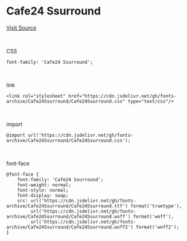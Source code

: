 # Cafe24 Ssurround

[Visit Source](https://fonts.cafe24.com/)

&nbsp;

CSS

```
font-family: 'Cafe24 Ssurround';
```

&nbsp;

link

```
<link rel="stylesheet" href="https://cdn.jsdelivr.net/gh/fonts-archive/Cafe24Ssurround/Cafe24Ssurround.css" type="text/css"/>
```

&nbsp;

import

```
@import url('https://cdn.jsdelivr.net/gh/fonts-archive/Cafe24Ssurround/Cafe24Ssurround.css');
```

&nbsp;

font-face

```
@font-face {
    font-family: 'Cafe24 Ssurround';
    font-weight: normal;
    font-style: normal;
    font-display: swap;
    src: url('https://cdn.jsdelivr.net/gh/fonts-archive/Cafe24Ssurround/Cafe24Ssurround.ttf') format('truetype'),
         url('https://cdn.jsdelivr.net/gh/fonts-archive/Cafe24Ssurround/Cafe24Ssurround.woff') format('woff'),
         url('https://cdn.jsdelivr.net/gh/fonts-archive/Cafe24Ssurround/Cafe24Ssurround.woff2') format('woff2');
}
```

